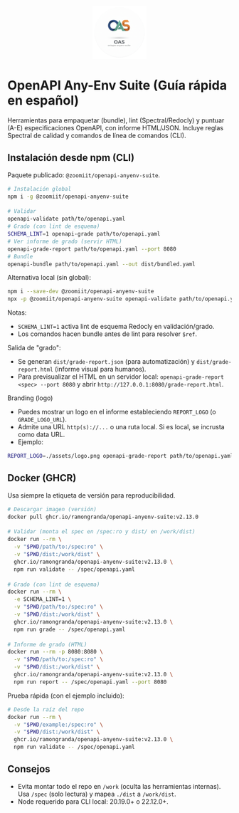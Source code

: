 <p align="center">
  <img src="../assets/logo-oas.png" alt="OAS logo" width="120" height="120" />
</p>

# OpenAPI Any-Env Suite (Guía rápida en español)

Herramientas para empaquetar (bundle), lint (Spectral/Redocly) y puntuar (A-E) especificaciones OpenAPI, con informe HTML/JSON. Incluye reglas Spectral de calidad y comandos de línea de comandos (CLI).

## Instalación desde npm (CLI)

Paquete publicado: `@zoomiit/openapi-anyenv-suite`.

```bash
# Instalación global
npm i -g @zoomiit/openapi-anyenv-suite

# Validar
openapi-validate path/to/openapi.yaml
# Grado (con lint de esquema)
SCHEMA_LINT=1 openapi-grade path/to/openapi.yaml
# Ver informe de grado (servir HTML)
openapi-grade-report path/to/openapi.yaml --port 8080
# Bundle
openapi-bundle path/to/openapi.yaml --out dist/bundled.yaml
```

Alternativa local (sin global):

```bash
npm i --save-dev @zoomiit/openapi-anyenv-suite
npx -p @zoomiit/openapi-anyenv-suite openapi-validate path/to/openapi.yaml
```

Notas:

- `SCHEMA_LINT=1` activa lint de esquema Redocly en validación/grado.
- Los comandos hacen bundle antes de lint para resolver `$ref`.

Salida de "grado":

- Se generan `dist/grade-report.json` (para automatización) y `dist/grade-report.html` (informe visual para humanos).
 - Para previsualizar el HTML en un servidor local: `openapi-grade-report <spec> --port 8080` y abrir `http://127.0.0.1:8080/grade-report.html`.

Branding (logo)

- Puedes mostrar un logo en el informe estableciendo `REPORT_LOGO` (o `GRADE_LOGO_URL`).
- Admite una URL `http(s)://...` o una ruta local. Si es local, se incrusta como data URL.
- Ejemplo:

```bash
REPORT_LOGO=./assets/logo.png openapi-grade-report path/to/openapi.yaml --port 8080
```

## Docker (GHCR)

Usa siempre la etiqueta de versión para reproducibilidad.

```bash
# Descargar imagen (versión)
docker pull ghcr.io/ramongranda/openapi-anyenv-suite:v2.13.0

# Validar (monta el spec en /spec:ro y dist/ en /work/dist)
docker run --rm \
  -v "$PWD/path/to:/spec:ro" \
  -v "$PWD/dist:/work/dist" \
  ghcr.io/ramongranda/openapi-anyenv-suite:v2.13.0 \
  npm run validate -- /spec/openapi.yaml

# Grado (con lint de esquema)
docker run --rm \
  -e SCHEMA_LINT=1 \
  -v "$PWD/path/to:/spec:ro" \
  -v "$PWD/dist:/work/dist" \
  ghcr.io/ramongranda/openapi-anyenv-suite:v2.13.0 \
  npm run grade -- /spec/openapi.yaml

# Informe de grado (HTML)
docker run --rm -p 8080:8080 \
  -v "$PWD/path/to:/spec:ro" \
  -v "$PWD/dist:/work/dist" \
  ghcr.io/ramongranda/openapi-anyenv-suite:v2.13.0 \
  npm run report -- /spec/openapi.yaml --port 8080
```

Prueba rápida (con el ejemplo incluido):

```bash
# Desde la raíz del repo
docker run --rm \
  -v "$PWD/example:/spec:ro" \
  -v "$PWD/dist:/work/dist" \
  ghcr.io/ramongranda/openapi-anyenv-suite:v2.13.0 \
  npm run validate -- /spec/openapi.yaml
```

## Consejos

- Evita montar todo el repo en `/work` (oculta las herramientas internas). Usa `/spec` (solo lectura) y mapea `./dist` a `/work/dist`.
- Node requerido para CLI local: 20.19.0+ o 22.12.0+.
